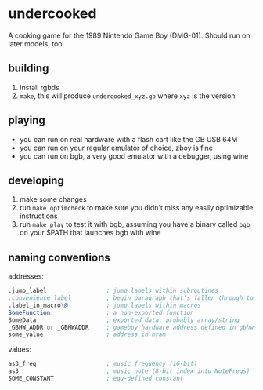 # undercooked

A cooking game for the 1989 Nintendo Game Boy (DMG-01). Should run on later models, too.

## building

1. install rgbds
2. `make`, this will produce `undercooked_xyz.gb` where `xyz` is the version

## playing

- you can run on real hardware with a flash cart like the GB USB 64M
- you can run on your regular emulator of choice, zboy is fine
- you can run on bgb, a very good emulator with a debugger, using wine

## developing

1. make some changes
2. run `make optimcheck` to make sure you didn't miss any easily optimizable instructions
3. run `make play` to test it with bgb, assuming you have a binary called `bgb` on your $PATH that launches bgb with wine

## naming conventions

addresses:

```asm
.jump_label                 ; jump labels within subroutines
;convenience_label          ; begin paragraph that's fallen through to
.label_in_macro\@           ; jump labels within macros
SomeFunction:               ; a non-exported function
SomeData                    ; exported data, probably array/string
_GBHW_ADDR or _GBHWADDR     ; gameboy hardware address defined in gbhw.inc
some_value                  ; address in hram
```

values:

```asm
as3_freq                    ; music frequency (16-bit)
as3                         ; music note (8-bit index into NoteFreqs)
SOME_CONSTANT               ; equ-defined constant
```
